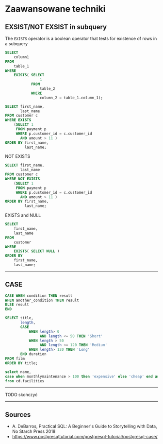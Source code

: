 # Zaawansowane techniki

## EXSIST/NOT EXSIST in subquery
The `EXISTS` operator is a boolean operator that tests for existence of rows in a subquery
```sql
SELECT 
    column1
FROM 
    table_1
WHERE 
    EXISTS( SELECT 
                1 
            FROM 
                table_2 
            WHERE 
                column_2 = table_1.column_1);
```
```sql
SELECT first_name,
       last_name
FROM customer c
WHERE EXISTS
    (SELECT 1
     FROM payment p
     WHERE p.customer_id = c.customer_id
       AND amount > 11 )
ORDER BY first_name,
         last_name;
```
NOT EXISTS
```sql
SELECT first_name,
       last_name
FROM customer c
WHERE NOT EXISTS
    (SELECT 1
     FROM payment p
     WHERE p.customer_id = c.customer_id
       AND amount > 11 )
ORDER BY first_name,
         last_name;
```
EXISTS and NULL
```sql
SELECT
    first_name,
    last_name
FROM
    customer
WHERE
    EXISTS( SELECT NULL )
ORDER BY
    first_name,
    last_name;
```
___
## CASE
```sql
CASE WHEN condition THEN result
WHEN another_condition THEN result
ELSE result
END
```
```sql
SELECT title,
       length,
       CASE
           WHEN length> 0
                AND length <= 50 THEN 'Short'
           WHEN length > 50
                AND length <= 120 THEN 'Medium'
           WHEN length> 120 THEN 'Long'
       END duration
FROM film
ORDER BY title;
```
```sql
select name,
case when monthlymaintenance > 100 then 'expensive' else 'cheap' end as cost
from cd.facilities
```
___
TODO skończyć
___
## Sources
- A. DeBarros, Practical SQL: A Beginner's Guide to Storytelling with Data, No Starch Press 2018
- https://www.postgresqltutorial.com/postgresql-tutorial/postgresql-case/